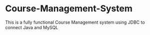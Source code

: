 # Course-Management-System
This is a fully functional Course Management system using JDBC to connect Java and MySQL
